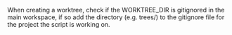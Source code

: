 When creating a worktree, check if the WORKTREE_DIR is gitignored in the main workspace, if so add the directory (e.g. trees/) to the gitignore file for the project the script is working on.